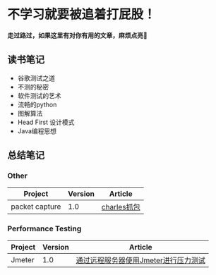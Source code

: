 # 不学习就要被追着打屁股！



**走过路过，如果这里有对你有用的文章，麻烦点亮🌟**



## 读书笔记

+ 谷歌测试之道
+ 不测的秘密
+ 软件测试的艺术
+ 流畅的python
+ 图解算法
+ Head First 设计模式
+ Java编程思想





## 总结笔记

### Other

|   Project   |  Version    |  Article    |
| ---- | ---- | ---- |
|   packet capture    |   1.0   | [charles抓包](summarize/other/charles抓包工具.md) |



### Performance Testing
|   Project   |  Version    |  Article    |
| ---- | ---- | ---- |
|   Jmeter    |   1.0   | [通过远程服务器使用Jmeter进行压力测试](summarize/performanceTesting/通过远程服务器使用Jmeter进行压力测试.md) |